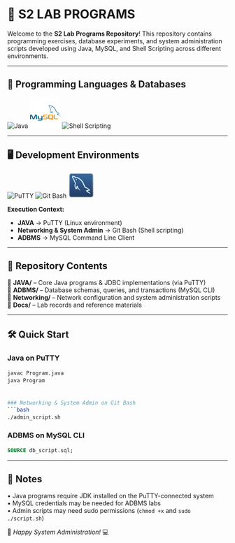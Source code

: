 # 🎯 S2 LAB PROGRAMS

Welcome to the **S2 Lab Programs Repository**! This repository contains programming exercises, database experiments, and system administration scripts developed using Java, MySQL, and Shell Scripting across different environments.

---

## 🚀 Programming Languages & Databases

<p align="left">
  <img src="https://static-00.iconduck.com/assets.00/applications-java-icon-1024x1014-rsql1w5w.png" width="60" height="60" alt="Java">
  <img src="readme/mysql-original-wordmark.svg" width="70" height="70" alt="MySQL">
  <img src="https://arkit.co.in/wp-content/uploads/2015/09/Shell-Scripting-Tech-Tutorials.png" width="70" height="70" alt="Shell Scripting">
</p>

---

## 🖥️ Development Environments

<p align="left">
  <img src="https://upload.wikimedia.org/wikipedia/commons/thumb/3/30/PuTTY_Icon_upstream.svg/640px-PuTTY_Icon_upstream.svg.png" width="60" height="60" alt="PuTTY" title="Java Programs">
  <img src="https://icon-library.com/images/git-icon/git-icon-28.jpg" width="60" height="60" alt="Git Bash" title="System Administration">
  <img src="readme/mysqlworkbench.svg" width="60" height="60" alt="MySQL CLI" title="ADBMS">
</p>

**Execution Context:**
- **JAVA** → PuTTY (Linux environment)  
- **Networking & System Admin** → Git Bash (Shell scripting)  
- **ADBMS** → MySQL Command Line Client

---

## 📂 Repository Contents

🔹 **JAVA/** – Core Java programs & JDBC implementations (via PuTTY)  
🔹 **ADBMS/** – Database schemas, queries, and transactions (MySQL CLI)  
🔹 **Networking/** – Network configuration and system administration scripts  
🔹 **Docs/** – Lab records and reference materials  

---

## 🛠️ Quick Start

### Java on PuTTY
```bash
javac Program.java
java Program


### Networking & System Admin on Git Bash
```bash
./admin_script.sh
```

### ADBMS on MySQL CLI
```sql
SOURCE db_script.sql;
```

---

## 📌 Notes

• Java programs require JDK installed on the PuTTY-connected system  
• MySQL credentials may be needed for ADBMS labs  
• Admin scripts may need sudo permissions (`chmod +x` and `sudo ./script.sh`)  

🚀 *Happy System Administration!* 💻
